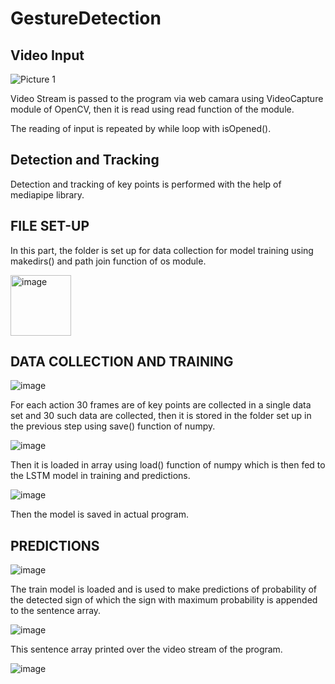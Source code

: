 # GestureDetection

## Video Input
![Picture 1](https://github.com/Akshat5349/GestureDetection/assets/64729967/9345fd87-2ba5-4c57-8a48-b86afdfe66e4)

Video Stream is passed to the program via web camara using
VideoCapture module of OpenCV, then it is read using read
function of the module.

The reading of input is repeated by while loop with isOpened().

## Detection and Tracking

Detection and tracking of key points is performed with the help of mediapipe library.


## FILE SET-UP

In this part, the folder is set up for data collection for model training using makedirs() and path join function of os module.

<img width="97" alt="image" src="https://github.com/Akshat5349/GestureDetection/assets/64729967/47b06e21-b877-48b1-9199-7f2cfd5fce0f">

## DATA COLLECTION AND TRAINING 

![image](https://github.com/Akshat5349/GestureDetection/assets/64729967/bf7fc881-1d4d-4cc0-b714-9c85c92b410c)

For each action 30 frames are of key points are collected in a single data set and 30 such data are collected, then it is stored in the folder set up in the previous step using save() function of numpy.

![image](https://github.com/Akshat5349/GestureDetection/assets/64729967/3a6cce22-0dab-4000-9e79-a9aea6d6d80a)

Then it is loaded in array using load() function of numpy which is then fed to the LSTM model in training and predictions.

![image](https://github.com/Akshat5349/GestureDetection/assets/64729967/11334c1f-8423-4ea7-a041-8468d7884b4b)

Then the model is saved in actual program.

## PREDICTIONS

<img alt="image" src="https://github.com/Akshat5349/GestureDetection/assets/64729967/cd43013c-dded-45d8-81d9-bf200fba18fe">

The train model is loaded and is used to make predictions of probability of the detected sign of which the sign with maximum probability is appended to the sentence array.

![image](https://github.com/Akshat5349/GestureDetection/assets/64729967/b2b9ed1e-4ae7-4ff9-af92-81a51c381cb4)

This sentence array printed over the video stream of the program.

![image](https://github.com/Akshat5349/GestureDetection/assets/64729967/15115b3b-4cd0-4680-8ff3-ac168ac8a0c2)
